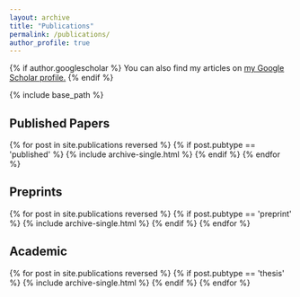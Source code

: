 ```yaml
---
layout: archive
title: "Publications"
permalink: /publications/
author_profile: true
---
```


{% if author.googlescholar %}
  You can also find my articles on <u><a href="{{author.googlescholar}}">my Google Scholar profile</a>.</u>
{% endif %}

{% include base_path %}

<h2>Published Papers</h2>
{% for post in site.publications reversed %}
  {% if post.pubtype == 'published' %}
      {% include archive-single.html %}
  {% endif %}
{% endfor %}


<h2>Preprints</h2>
{% for post in site.publications reversed %}
  {% if post.pubtype == 'preprint' %}
      {% include archive-single.html %}
  {% endif %}
{% endfor %}

<h2>Academic</h2>
{% for post in site.publications reversed %}
  {% if post.pubtype == 'thesis' %}
      {% include archive-single.html %}
  {% endif %}
{% endfor %}
